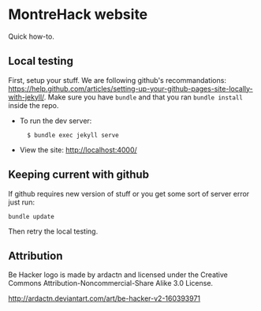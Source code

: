 # MontreHack website
Quick how-to.

## Local testing

First, setup your stuff. We are following github's recommandations: <https://help.github.com/articles/setting-up-your-github-pages-site-locally-with-jekyll/>. Make sure you have `bundle` and that you ran `bundle install` inside the repo.

* To run the dev server:

        $ bundle exec jekyll serve

* View the site: <http://localhost:4000/>

## Keeping current with github

If github requires new version of stuff or you get some sort of server error
just run:

	bundle update

Then retry the local testing.

## Attribution

Be Hacker logo is made by ardactn and licensed under the Creative Commons
Attribution-Noncommercial-Share Alike 3.0 License.

http://ardactn.deviantart.com/art/be-hacker-v2-160393971
